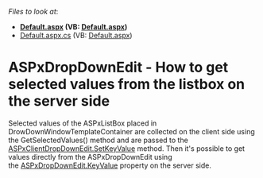 <!-- default file list -->
*Files to look at*:

* **[Default.aspx](./CS/Default.aspx) (VB: [Default.aspx](./VB/Default.aspx))**
* [Default.aspx.cs](./CS/Default.aspx.cs) (VB: [Default.aspx](./VB/Default.aspx))
<!-- default file list end -->
# ASPxDropDownEdit - How to get selected values from the listbox on the server side


<p>Selected values of the ASPxListBox placed in DrowDownWindowTemplateContainer are collected on the client side using the GetSelectedValues() method and are passed to the <a href="https://documentation.devexpress.com/#AspNet/DevExpressWebScriptsASPxClientDropDownEdit_SetKeyValuetopic">ASPxClientDropDownEdit.SetKeyValue</a> method. Then it's possible to get values directly from the ASPxDropDownEdit using the <a href="https://documentation.devexpress.com/#AspNet/DevExpressWebASPxDropDownEdit_KeyValuetopic">ASPxDropDownEdit.KeyValue</a> property on the server side.</p>

<br/>


